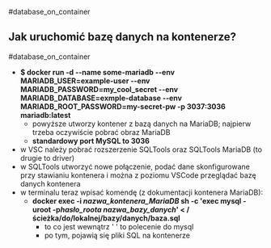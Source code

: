 #database_on_container

## Jak uruchomić bazę danych na kontenerze?
#database_on_container 
- **$ docker run -d --name some-mariadb --env MARIADB_USER=example-user --env MARIADB_PASSWORD=my_cool_secret --env MARIADB_DATABASE=exmple-database --env MARIADB_ROOT_PASSWORD=my-secret-pw -p 3037:3036 mariadb:latest**
	- powyższe utworzy kontener z bazą danych na MariaDB; najpierw trzeba oczywiście pobrać obraz MariaDB
	- **standardowy port MySQL to 3036**
- w VSC należy pobrać rozszerzenie SQLTools oraz SQLTools MariaDB (to drugie to driver)
- w SQLTools utworzyć nowe połączenie, podać dane skonfigurowane przy stawianiu kontenera i można z poziomu VSCode przeglądać bazę danych kontenera
- w terminalu teraz wpisać komendę (z dokumentacji kontenera MariaDB):
	- **docker exec -i *nazwa_kontenera_MariaDB* sh -c 'exec mysql -uroot -p*hasło_roota* *nazwa_bazy_danych*' < /ścieżka/do/lokalnej/bazy/danych/baza.sql**
		- to co jest wewnątrz ' ' to polecenie do mysql
		- po tym, pojawią się pliki SQL na kontenerze